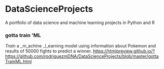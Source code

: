 # DataScienceProjects
A portfolio of data science and machine learning projects in Python and R

### gotta train 'ML
_Train_ a _m_achine _l_earning model using information about Pokemon and results of 50000 fights to predict a winner.
https://htmlpreview.github.io/?https://github.com/rodriguezmDNA/DataScienceProjects/blob/master/gottaTrainML.html
